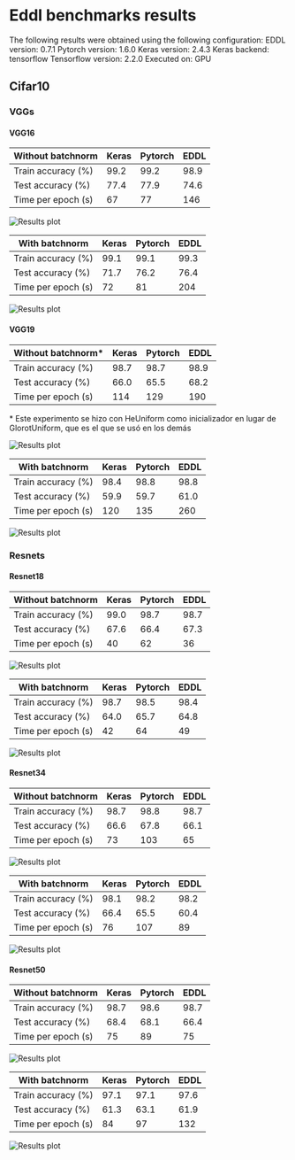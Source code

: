 # Eddl benchmarks results
The following results were obtained using the following configuration:
EDDL version: 0.7.1
Pytorch version: 1.6.0
Keras version: 2.4.3
Keras backend: tensorflow
Tensorflow version: 2.2.0
Executed on: GPU 
## Cifar10
### VGGs
#### VGG16
|Without batchnorm|Keras|Pytorch|EDDL|
|-----------------|----------|-----------|------|
|Train accuracy (%)|99.2|99.2|98.9|
|Test accuracy (%)|77.4|77.9|74.6|
|Time per epoch (s)|67|77|146|

![Results plot](results/vgg16_nobn.png)

|With batchnorm|Keras|Pytorch|EDDL|
|------------- | ---------- | ----------- |------|
|Train accuracy (%)|99.1|99.1|99.3|
|Test accuracy (%)|71.7|76.2|76.4|
|Time per epoch (s)|72|81|204|

![Results plot](results/vgg16_bn.png)

#### VGG19
|Without batchnorm*|Keras|Pytorch|EDDL|
|------------- | ---------- |----------- |------|
|Train accuracy (%)|98.7|98.7|98.9|
|Test accuracy (%)|66.0|65.5|68.2|
|Time per epoch (s)|114|129|190|

\* Este experimento se hizo con HeUniform como inicializador en lugar de GlorotUniform, que es el que se usó en los demás

![Results plot](results/vgg19_nobn.png)

|With batchnorm|Keras|Pytorch|EDDL|
|------------- | ---------- | ----------- |------|
|Train accuracy (%)|98.4|98.8|98.8|
|Test accuracy (%)|59.9|59.7|61.0|
|Time per epoch (s)|120|135|260|

![Results plot](results/vgg19_bn.png)

### Resnets

#### Resnet18
|Without batchnorm|Keras|Pytorch|EDDL|
|------------- | ---------- | ----------- |------|
|Train accuracy (%)|99.0|98.7|98.7|
|Test accuracy (%)|67.6|66.4|67.3|
|Time per epoch (s)|40|62|36|

![Results plot](results/resnet18_nobn.png)

|With batchnorm|Keras|Pytorch|EDDL|
|------------- | ---------- | ----------- |------|
|Train accuracy (%)|98.7|98.5|98.4|
|Test accuracy (%)|64.0|65.7|64.8|
|Time per epoch (s)|42|64|49|

![Results plot](results/resnet18_bn.png)

#### Resnet34
|Without batchnorm|Keras|Pytorch|EDDL|
|------------- | ---------- | ----------- |------|
|Train accuracy (%)|98.7|98.8|98.7|
|Test accuracy (%)|66.6|67.8|66.1|
|Time per epoch (s)|73|103|65|

![Results plot](results/resnet34_nobn.png)

|With batchnorm|Keras|Pytorch|EDDL|
|------------- | ---------- | ----------- |------|
|Train accuracy (%)|98.1|98.2|98.2|
|Test accuracy (%)|66.4|65.5|60.4|
|Time per epoch (s)|76|107|89|

![Results plot](results/resnet34_bn.png)

#### Resnet50
|Without batchnorm|Keras|Pytorch|EDDL|
|------------- | ---------- | ----------- |------|
|Train accuracy (%)|98.7|98.6|98.7|
|Test accuracy (%)|68.4|68.1|66.4|
|Time per epoch (s)|75|89|75|

![Results plot](results/resnet50_nobn.png)

|With batchnorm|Keras|Pytorch|EDDL|
|------------- | ---------- | ----------- |------|
|Train accuracy (%)|97.1|97.1|97.6|
|Test accuracy (%)|61.3|63.1|61.9|
|Time per epoch (s)|84|97|132|

![Results plot](results/resnet50_bn.png)
